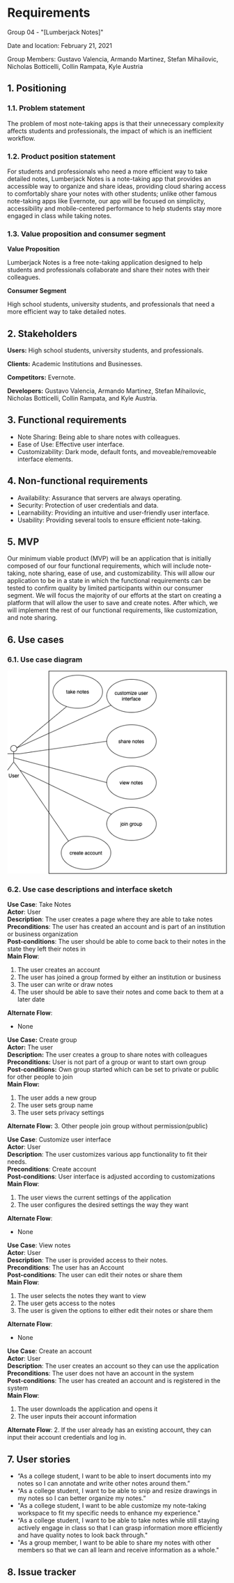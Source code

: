 # Requirements
Group 04 - "[Lumberjack Notes]"

Date and location: February 21, 2021

Group Members: Gustavo Valencia, Armando Martinez, Stefan Mihailovic, Nicholas Botticelli, Collin Rampata, Kyle Austria

## 1. Positioning
### 1.1. Problem statement

The problem of most note-taking apps is that their unnecessary complexity affects students and professionals, the impact
of which is an inefficient workflow.

### 1.2. Product position statement

For students and professionals who need a more efficient way to take detailed notes, Lumberjack Notes is a note-taking
app that provides an accessible way to organize and share ideas, providing cloud sharing access to comfortably share
your notes with other students; unlike other famous note-taking apps like Evernote, our app will be focused on simplicity,
accessibility and mobile-centered performance to help students stay more engaged in class while taking notes.

### 1.3. Value proposition and consumer segment

**Value Proposition**

Lumberjack Notes is a free note-taking application designed to help students and professionals collaborate and share
their notes with their colleagues.

**Consumer Segment**

High school students, university students, and professionals that need a more efficient way to take detailed notes.

## 2. Stakeholders

**Users:** High school students, university students, and professionals.

**Clients:** Academic Institutions and Businesses.

**Competitors:** Evernote.

**Developers:** Gustavo Valencia, Armando Martinez, Stefan Mihailovic, Nicholas Botticelli, Collin Rampata, and Kyle Austria.

## 3. Functional requirements

- Note Sharing: Being able to share notes with colleagues.
- Ease of Use: Effective user interface.
- Customizability: Dark mode, default fonts, and moveable/removeable interface elements.

## 4. Non-functional requirements

- Availability: Assurance that servers are always operating.
- Security: Protection of user credentials and data.
- Learnability: Providing an intuitive and user-friendly user interface.
- Usability: Providing several tools to ensure efficient note-taking.

## 5. MVP

Our minimum viable product (MVP) will be an application that is initially composed of our four functional requirements,
which will include note-taking, note sharing, ease of use, and customizability. This will allow our application to be in
a state in which the functional requirements can be tested to confirm quality by limited participants within our consumer
segment. We will focus the majority of our efforts at the start on creating a platform that will allow the user to save and
create notes. After which, we will implement the rest of our functional requirements, like customization, and note sharing.

## 6. Use cases

### 6.1. Use case diagram
![Use Case Diagram](./images/Requirements_Use_Case_Diagram.png)

### 6.2. Use case descriptions and interface sketch

**Use Case**: Take Notes  
**Actor**: User  
**Description**: The user creates a page where they are able to take notes  
**Preconditions**: The user has created an account and is part of an institution or business organization  
**Post-conditions**: The user should be able to come back to their notes in the state they left their notes in  
**Main Flow**:
1. The user creates an account
2. The user has joined a group formed by either an institution or business
3. The user can write or draw notes
4. The user should be able to save their notes and come back to them at a later date

**Alternate Flow**:
- None


**Use Case:** Create group  
**Actor:** The user  
**Description:** The user creates a group to share notes with colleagues   
**Preconditions:** User is not part of a group or want to start own group   
**Post-conditions:** Own group started which can be set to private or public for other people to join  
**Main Flow:**
1. The user adds a new group
2. The user sets group name
3. The user sets privacy settings

**Alternate Flow:**
3. Other people join group without permission(public)

**Use Case**: Customize user interface  
**Actor**: User  
**Description**: The user customizes various app functionality to fit their needs.  
**Preconditions**: Create account  
**Post-conditions**: User interface is adjusted according to customizations  
**Main Flow**:
1. The user views the current settings of the application
2. The user configures the desired settings the way they want  

**Alternate Flow**:
- None

**Use Case**: View notes  
**Actor**: User  
**Description**: The user is provided access to their notes.  
**Preconditions**: The user has an Account  
**Post-conditions**: The user can edit their notes or share them  
**Main Flow**:
1. The user selects the notes they want to view
2. The user gets access to the notes
3. The user is given the options to either edit their notes or share them

**Alternate Flow**:
- None

**Use Case**: Create an account  
**Actor**: User  
**Description**: The user creates an account so they can use the application  
**Preconditions**: The user does not have an account in the system  
**Post-conditions**: The user has created an account and is registered in the system  
**Main Flow**:
1. The user downloads the application and opens it
2. The user inputs their account information

**Alternate Flow**:
2. If the user already has an existing account, they can input their account credentials and log in.


## 7. User stories
- “As a college student, I want to be able to insert documents into my notes so I can annotate and write other notes around them.”
- “As a college student, I want to be able to snip and resize drawings in my notes so I can better organize my notes.”
- "As a college student, I want to be able customize my note-taking workspace to fit my specific needs to enhance my
experience."
- “As a college student, I want to be able to take notes while still staying actively engage in class so that I can grasp information more efficiently and have quality notes to look back through."
- "As a group member, I want to be able to share my notes with other members so that we can all learn and receive information as a whole."


## 8. Issue tracker
